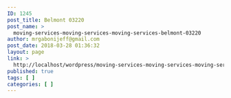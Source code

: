 ```yaml
---
ID: 1245
post_title: Belmont 03220
post_name: >
  moving-services-moving-services-moving-services-belmont-03220
author: mrgabonijeff@gmail.com
post_date: 2018-03-28 01:36:32
layout: page
link: >
  http://localhost/wordpress/moving-services-moving-services-moving-services-belmont-03220/
published: true
tags: [ ]
categories: [ ]
---
```

